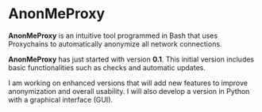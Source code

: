 # AnonMeProxy

**AnonMeProxy** is an intuitive tool programmed in Bash that uses Proxychains to automatically anonymize all network connections. 

**AnonMeProxy** has just started with version **0.1**. This initial version includes basic functionalities such as checks and automatic updates. 

I am working on enhanced versions that will add new features to improve anonymization and overall usability. I will also develop a version in Python with a graphical interface (GUI).
